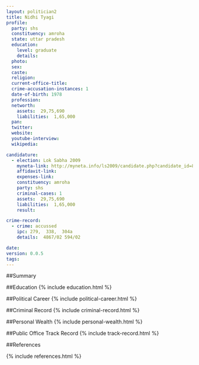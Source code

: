 ```yaml
---
layout: politician2
title: Nidhi Tyagi
profile: 
  party: shs
  constituency: amroha
  state: uttar pradesh
  education: 
    level: graduate
    details: 
  photo: 
  sex: 
  caste: 
  religion: 
  current-office-title: 
  crime-accusation-instances: 1
  date-of-birth: 1978
  profession: 
  networth: 
    assets:  29,75,690
    liabilities:  1,65,000
  pan: 
  twitter: 
  website: 
  youtube-interview: 
  wikipedia: 

candidature: 
  - election: Lok Sabha 2009
    myneta-link: http://myneta.info/ls2009/candidate.php?candidate_id=8656
    affidavit-link: 
    expenses-link: 
    constituency: amroha 
    party: shs
    criminal-cases: 1
    assets:  29,75,690
    liabilities:  1,65,000
    result:  

crime-record: 
  - crime: accussed
    ipc: 279,  338,  304a
    details:  4867/02 594/02  

date: 
version: 0.0.5
tags: 
---
```

##Summary


##Education
{% include education.html %}


##Political Career
{% include political-career.html %}


##Criminal Record
{% include criminal-record.html %}


##Personal Wealth
{% include personal-wealth.html %}


##Public Office Track Record
{% include track-record.html %}


##References


{% include references.html %}